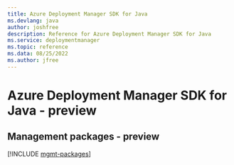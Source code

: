 ```yaml
---
title: Azure Deployment Manager SDK for Java
ms.devlang: java
author: joshfree
description: Reference for Azure Deployment Manager SDK for Java
ms.service: deploymentmanager
ms.topic: reference
ms.data: 08/25/2022
ms.author: jfree
---
```

# Azure Deployment Manager SDK for Java - preview

## Management packages - preview
[!INCLUDE [mgmt-packages](deployment-manager-mgmt-index.md)]